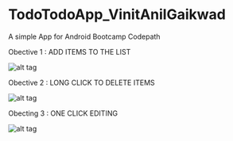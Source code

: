 # TodoTodoApp_VinitAnilGaikwad
A simple App for Android Bootcamp Codepath


Obective 1 : ADD ITEMS TO THE LIST

![alt tag](https://cloud.githubusercontent.com/assets/14184742/12375100/c3218fe4-bc67-11e5-9564-d905e895d8a9.gif)

Obective 2 : LONG CLICK TO DELETE ITEMS

![alt tag](https://cloud.githubusercontent.com/assets/14184742/12375103/cdff22b4-bc67-11e5-8ee1-4c47f49e3e14.gif)

Obecting 3 : ONE CLICK EDITING

![alt tag](https://cloud.githubusercontent.com/assets/14184742/12375104/d581b146-bc67-11e5-9612-e778eef33fea.gif)
